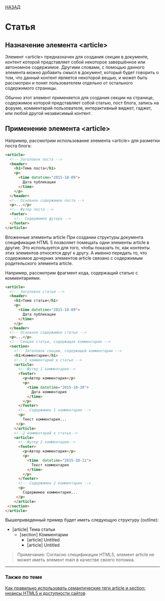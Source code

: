 [НАЗАД](../README.md)
# Статья
## Назначение элемента \<article\>
Элемент \<article\> предназначен для создания секции в документе, контент которой представляет собой некоторое завершённое или автономное содержимое. Другими словами, с помощью данного элемента можно добавить смысл в документ, который будет говорить о том, что данный контент является некоторой вещью, и может быть рассмотрен и понят пользователем отдельно от остального содержимого страницы.

Обычно этот элемент применяется для создания секции на странице, содержимое которой представляет собой статью, пост блога, запись на форуме, комментарий пользователя, интерактивный виджет, гаджет, или любой другой независимый контент.

## Применение элемента \<article\>
Например, рассмотрим использование элемента \<article\> для разметки поста блога:
```html
<article>
  <!-- Заголовок поста -->
  <header>
    <h1>Тема поста</h1>
    <p>
      <time datetime="2015-10-09">
        Дата публикации
      </time>
    </p>
  </header>
  <!-- Основное содержимое поста -->
  <p>...</p>
  <!-- Футер поста -->
  <footer>
    <!-- Содержимое футера -->
  </footer>
</article>
```

Вложенные элементы article
При создании структуры документа спецификация HTML 5 позволяет помещать одни элементы article в другие. Это используется для того, чтобы показать то, как контенты этих элементов относятся друг к другу. А именно передать то, что содержимое дочерних элементов article связано с содержимым родительского элемента article.

Например, рассмотрим фрагмент кода, содержащий статью с комментариями.


```html
<article>
  <!-- Заголовок статьи -->
  <header>
    <h1>Тема статьи</h1>
    <p>
      <time datetime="2015-10-09">
        Дата публикации
      </time>
    </p>
  </header>
  <!-- Основное содержимое статьи -->
  <p>...</p>
  <!-- Секция статьи, содержащая комментарии -->
  <section>
    <!-- Заголовок секции, содержащей комментарии -->
    <h1>Комментарии</h1>
    <!-- 1 комментарий к статье -->
    <article>
      <!--Футер 1 комментария-->
      <footer>
        <p>Автор комментария</p>
        <p>
          <time datetime="2015-10-10">
            Дата комментария
          </time>
        </p>
      </footer>
      <!-- Содержимое 1 комментария -->
      <p>
        Текст комментария...
     </p>
    </article>
    <!--2 комментарий к статье-->
    <article>
      <!--Футер 2 комментария-->
      <footer>
        <p>Автор комментария</p>
        <p>
          <time  datetime="2015-10-11">
            Текст комментария
          </time>
        </p>
      </footer>
      <!-- Содержимое 2 комментария -->
      <p>
        Содержимое комментария...
     </p>
    </article>
 </section>
</article>
```

Вышеприведенный пример будет иметь следующую структуру (outline):

- [article] Тема статьи
  - [section] Комментарии
    - [article] Untitled
    - [article] Untitled

> Примечание: Согласно спецификации HTML5, элемент article не может иметь элемент main в качестве своего потомка.

---
### Также по теме
[Как правильно использовать семантические теги article и section: нюансы HTML5 и доступности сайтов
](https://ru.hexlet.io/blog/posts/kak-pravilno-ispolzovat-semanticheskie-tegi-article-i-section-nyuansy-html5-i-dostupnosti-saytov)
